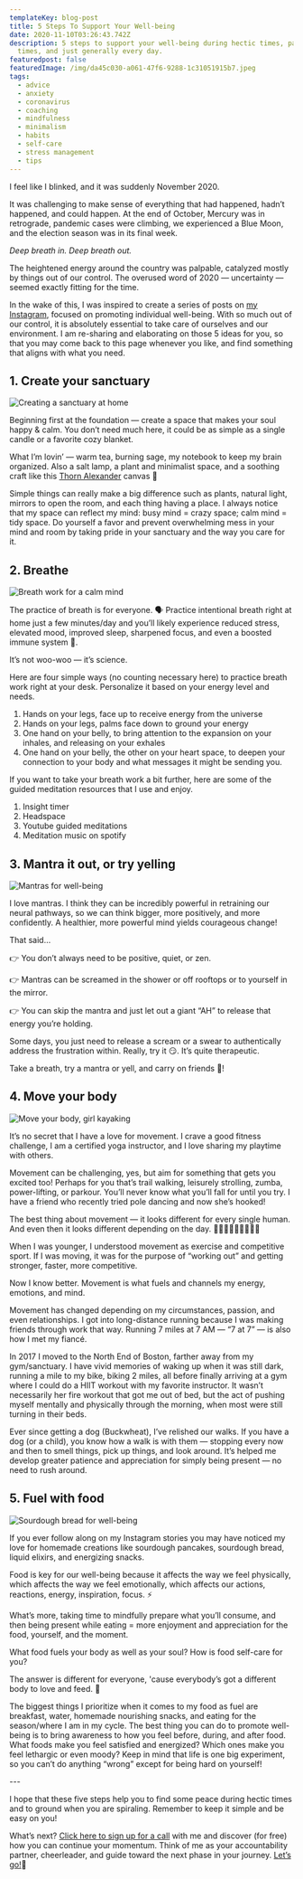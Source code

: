 ```yaml
---
templateKey: blog-post
title: 5 Steps To Support Your Well-being
date: 2020-11-10T03:26:43.742Z
description: 5 steps to support your well-being during hectic times, pandemic
  times, and just generally every day.
featuredpost: false
featuredImage: /img/da45c030-a061-47f6-9288-1c31051915b7.jpeg
tags:
  - advice
  - anxiety
  - coronavirus
  - coaching
  - mindfulness
  - minimalism
  - habits
  - self-care
  - stress management
  - tips
---
```

I feel like I blinked, and it was suddenly November 2020.

It was challenging to make sense of everything that had happened, hadn’t happened, and could happen. At the end of October, Mercury was in retrograde, pandemic cases were climbing, we experienced a Blue Moon, and the election season was in its final week.

*Deep breath in. Deep breath out.*

The heightened energy around the country was palpable, catalyzed mostly by things out of our control. The overused word of 2020 — uncertainty — seemed exactly fitting for the time.

In the wake of this, I was inspired to create a series of posts on [my Instagram](https://www.instagram.com/sheflowsandgrows/), focused on promoting individual well-being. With so much out of our control, it is absolutely essential to take care of ourselves and our environment. I am re-sharing and elaborating on those 5 ideas for you, so that you may come back to this page whenever you like, and find something that aligns with what you need.

## 1. Create your sanctuary

![Creating a sanctuary at home](/img/create-your-sanctuary.jpg "At home sanctuary ")

Beginning first at the foundation — create a space that makes your soul happy & calm. You don’t need much here, it could be as simple as a single candle or a favorite cozy blanket.

What I’m lovin’ — warm tea, burning sage, my notebook to keep my brain organized. Also a salt lamp, a plant and minimalist space, and a soothing craft like this [Thorn Alexander](https://thornalexander.com/) canvas 💛

Simple things can really make a big difference such as plants, natural light, mirrors to open the room, and each thing having a place. I always notice that my space can reflect my mind: busy mind = crazy space; calm mind = tidy space. Do yourself a favor and prevent overwhelming mess in your mind and room by taking pride in your sanctuary and the way you care for it.

## 2. Breathe

![Breath work for a calm mind ](/img/breathing-calming-stress-relief.jpg "Breath work for a calm mind ")

The practice of breath is for everyone. 🗣 Practice intentional breath right at home just a few minutes/day and you’ll likely experience reduced stress, elevated mood, improved sleep, sharpened focus, and even a boosted immune system 🦠.

It’s not woo-woo — it’s science.

Here are four simple ways (no counting necessary here) to practice breath work right at your desk. Personalize it based on your energy level and needs.

1. Hands on your legs, face up to receive energy from the universe
2. Hands on your legs, palms face down to ground your energy
3. One hand on your belly, to bring attention to the expansion on your inhales, and releasing on your exhales
4. One hand on your belly, the other on your heart space, to deepen your connection to your body and what messages it might be sending you.

If you want to take your breath work a bit further, here are some of the guided meditation resources that I use and enjoy.

1. Insight timer
2. Headspace
3. Youtube guided meditations
4. Meditation music on spotify

## 3. Mantra it out, or try yelling

![Mantras for well-being](/img/mantra-it-out.jpeg "Mantra it out")

I love mantras. I think they can be incredibly powerful in retraining our neural pathways, so we can think bigger, more positively, and more confidently. A healthier, more powerful mind yields courageous change!

That said…

👉 You don’t always need to be positive, quiet, or zen.

👉 Mantras can be screamed in the shower or off rooftops or to yourself in the mirror.

👉 You can skip the mantra and just let out a giant “AH” to release that energy you’re holding.

Some days, you just need to release a scream or a swear to authentically address the frustration within. Really, try it 😏. It’s quite therapeutic.

Take a breath, try a mantra or yell, and carry on friends 💛!

## 4. Move your body

![Move your body, girl kayaking](/img/sheila-kayaking-movement.jpg "Kayaking")

It’s no secret that I have a love for movement. I crave a good fitness challenge, I am a certified yoga instructor, and I love sharing my playtime with others.

Movement can be challenging, yes, but aim for something that gets you excited too! Perhaps for you that’s trail walking, leisurely strolling, zumba, power-lifting, or parkour. You’ll never know what you’ll fall for until you try. I have a friend who recently tried pole dancing and now she’s hooked!

The best thing about movement — it looks different for every single human. And even then it looks different depending on the day. 🏃🏻‍♀️🤸🏻‍♂️🚴🏻‍♀️

When I was younger, I understood movement as exercise and competitive sport. If I was moving, it was for the purpose of “working out” and getting stronger, faster, more competitive.

Now I know better. Movement is what fuels and channels my energy, emotions, and mind.

Movement has changed depending on my circumstances, passion, and even relationships. I got into long-distance running because I was making friends through work that way. Running 7 miles at 7 AM — “7 at 7” — is also how I met my fiancé.

In 2017 I moved to the North End of Boston, farther away from my gym/sanctuary. I have vivid memories of waking up when it was still dark, running a mile to my bike, biking 2 miles, all before finally arriving at a gym where I could do a HIIT workout with my favorite instructor. It wasn’t necessarily her fire workout that got me out of bed, but the act of pushing myself mentally and physically through the morning, when most were still turning in their beds.

Ever since getting a dog (Buckwheat), I’ve relished our walks. If you have a dog (or a child), you know how a walk is with them — stopping every now and then to smell things, pick up things, and look around. It’s helped me develop greater patience and appreciation for simply being present — no need to rush around.

## 5. Fuel with food

![Sourdough bread for well-being](/img/sourdough-food-fuel.jpeg "Sourdough bread loaf")

If you ever follow along on my Instagram stories you may have noticed my love for homemade creations like sourdough pancakes, sourdough bread, liquid elixirs, and energizing snacks.

Food is key for our well-being because it affects the way we feel physically, which affects the way we feel emotionally, which affects our actions, reactions, energy, inspiration, focus. ⚡️

What’s more, taking time to mindfully prepare what you’ll consume, and then being present while eating = more enjoyment and appreciation for the food, yourself, and the moment.

What food fuels your body as well as your soul? How is food self-care for you?

The answer is different for everyone, 'cause everybody’s got a different body to love and feed. 🤍

The biggest things I prioritize when it comes to my food as fuel are breakfast, water, homemade nourishing snacks, and eating for the season/where I am in my cycle. The best thing you can do to promote well-being is to bring awareness to how you feel before, during, and after food. What foods make you feel satisfied and energized? Which ones make you feel lethargic or even moody? Keep in mind that life is one big experiment, so you can’t do anything “wrong” except for being hard on yourself!

\---

I hope that these five steps help you to find some peace during hectic times and to ground when you are spiraling. Remember to keep it simple and be easy on you!

What’s next? [Click here to sign up for a call](https://www.sheilaanne.com/book/exploration/) with me and discover (for free) how you can continue your momentum. Think of me as your accountability partner, cheerleader, and guide toward the next phase in your journey. [Let’s go!](https://www.sheilaanne.com/book/exploration/)🚀